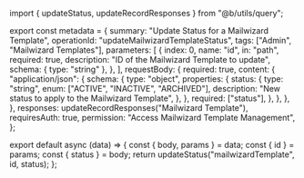 import { updateStatus, updateRecordResponses } from "@b/utils/query";

export const metadata = {
  summary: "Update Status for a Mailwizard Template",
  operationId: "updateMailwizardTemplateStatus",
  tags: ["Admin", "Mailwizard Templates"],
  parameters: [
    {
      index: 0,
      name: "id",
      in: "path",
      required: true,
      description: "ID of the Mailwizard Template to update",
      schema: { type: "string" },
    },
  ],
  requestBody: {
    required: true,
    content: {
      "application/json": {
        schema: {
          type: "object",
          properties: {
            status: {
              type: "string",
              enum: ["ACTIVE", "INACTIVE", "ARCHIVED"],
              description: "New status to apply to the Mailwizard Template",
            },
          },
          required: ["status"],
        },
      },
    },
  },
  responses: updateRecordResponses("Mailwizard Template"),
  requiresAuth: true,
  permission: "Access Mailwizard Template Management",
};

export default async (data) => {
  const { body, params } = data;
  const { id } = params;
  const { status } = body;
  return updateStatus("mailwizardTemplate", id, status);
};
